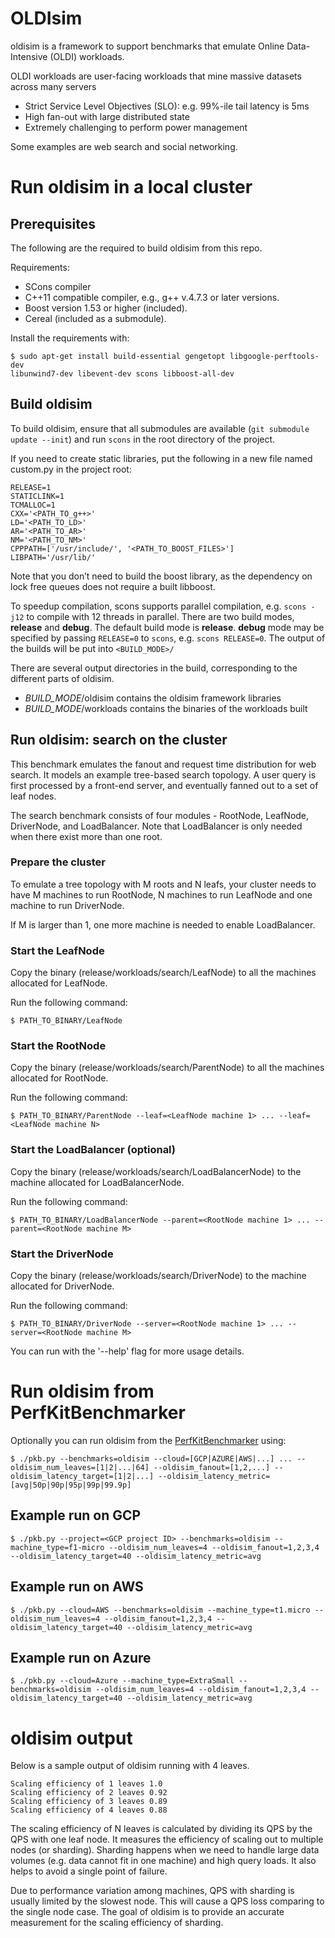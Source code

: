 # OLDIsim

oldisim is a framework to support benchmarks that emulate Online Data-
Intensive (OLDI) workloads.

OLDI workloads are user-facing workloads that mine massive datasets across many servers
* Strict Service Level Objectives (SLO): e.g. 99%-ile tail latency is 5ms
* High fan-out with large distributed state
* Extremely challenging to perform power management

Some examples are web search and social networking.

# Run oldisim in a local cluster
## Prerequisites

The following are the required to build oldisim from this repo.

Requirements:
* SCons compiler
* C++11 compatible compiler, e.g., g++ v.4.7.3 or later
versions.
* Boost version 1.53 or higher (included).
* Cereal (included as a submodule).

Install the requirements with:
```
$ sudo apt-get install build-essential gengetopt libgoogle-perftools-dev
libunwind7-dev libevent-dev scons libboost-all-dev
```

## Build oldisim

To build oldisim, ensure that all submodules are available (`git
submodule update --init`) and run `scons` in the root directory of the project.

If you need to create static libraries, put the following in a new file named
custom.py in the project root:

```
RELEASE=1
STATICLINK=1
TCMALLOC=1
CXX='<PATH_TO_g++>'
LD='<PATH_TO_LD>'
AR='<PATH_TO_AR>'
NM='<PATH_TO_NM>'
CPPPATH=['/usr/include/', '<PATH_TO_BOOST_FILES>']
LIBPATH='/usr/lib/'
```

Note that you don’t need to build the boost library, as the dependency on lock
free queues does not require a built libboost.

To speedup compilation, scons supports parallel compilation, e.g. `scons
-j12` to compile with 12 threads in parallel. There are two build modes,
**release** and **debug**. The default build mode is **release**.
**debug** mode may be specified by passing `RELEASE=0` to `scons`, e.g. `scons
RELEASE=0`.
The output of the builds will be put into `<BUILD_MODE>/`

There are several output directories in the build, corresponding to the
different parts of oldisim.

+ *BUILD_MODE*/oldisim contains the oldisim framework libraries
+ *BUILD_MODE*/workloads contains the binaries of the workloads built

## Run oldisim: search on the cluster

This benchmark emulates the fanout and request time distribution for web search.
It models an example tree-based search topology. A user query is first processed
by a front-end server, and eventually fanned out to a set of leaf nodes.

The search benchmark consists of four modules - RootNode, LeafNode, DriverNode,
and LoadBalancer. Note that LoadBalancer is only needed when there exist more
than one root.

### Prepare the cluster

To emulate a tree topology with M roots and N leafs, your cluster needs to have
M machines to run RootNode, N machines to run LeafNode and one machine to run
DriverNode.

If M is larger than 1, one more machine is needed to enable LoadBalancer.

### Start the LeafNode

Copy the binary (release/workloads/search/LeafNode) to all the machines
allocated for LeafNode.

Run the following command:
```
$ PATH_TO_BINARY/LeafNode
```

### Start the RootNode

Copy the binary (release/workloads/search/ParentNode) to all the machines
allocated for RootNode.

Run the following command:
```
$ PATH_TO_BINARY/ParentNode --leaf=<LeafNode machine 1> ... --leaf=<LeafNode machine N>
```

### Start the LoadBalancer (optional)

Copy the binary (release/workloads/search/LoadBalancerNode) to the
machine allocated for LoadBalancerNode.

Run the following command:
```
$ PATH_TO_BINARY/LoadBalancerNode --parent=<RootNode machine 1> ... --parent=<RootNode machine M>
```

### Start the DriverNode

Copy the binary (release/workloads/search/DriverNode) to the machine
allocated for DriverNode.

Run the following command:
```
$ PATH_TO_BINARY/DriverNode --server=<RootNode machine 1> ... --server=<RootNode machine M>
```

You can run with the '--help' flag for more usage details.

# Run oldisim from PerfKitBenchmarker
Optionally you can run oldisim from the [PerfKitBenchmarker](https://github.com/GoogleCloudPlatform/PerfKitBenchmarker) using:
```
$ ./pkb.py --benchmarks=oldisim --cloud=[GCP|AZURE|AWS|...] ... --oldisim_num_leaves=[1|2|...|64] --oldisim_fanout=[1,2,...] --oldisim_latency_target=[1|2|...] --oldisim_latency_metric=[avg|50p|90p|95p|99p|99.9p]
```
## Example run on GCP
```
$ ./pkb.py --project=<GCP project ID> --benchmarks=oldisim --machine_type=f1-micro --oldisim_num_leaves=4 --oldisim_fanout=1,2,3,4 --oldisim_latency_target=40 --oldisim_latency_metric=avg
```

## Example run on AWS
```
$ ./pkb.py --cloud=AWS --benchmarks=oldisim --machine_type=t1.micro --oldisim_num_leaves=4 --oldisim_fanout=1,2,3,4 --oldisim_latency_target=40 --oldisim_latency_metric=avg
```

## Example run on Azure
```
$ ./pkb.py --cloud=Azure --machine_type=ExtraSmall --benchmarks=oldisim --oldisim_num_leaves=4 --oldisim_fanout=1,2,3,4 --oldisim_latency_target=40 --oldisim_latency_metric=avg
```
# oldisim output
Below is a sample output of oldisim running with 4 leaves.
```
Scaling efficiency of 1 leaves 1.0 
Scaling efficiency of 2 leaves 0.92 
Scaling efficiency of 3 leaves 0.89 
Scaling efficiency of 4 leaves 0.88 
```
The scaling efficiency of N leaves is calculated by dividing its QPS by the QPS with one leaf node. It measures the efficiency of scaling out to multiple nodes (or sharding). Sharding happens when we need to handle large data volumes (e.g. data cannot fit in one machine) and high query loads. It also helps to avoid a single point of failure.  

Due to performance variation among machines, QPS with sharding is usually limited by the slowest node. This will cause a QPS loss comparing to the single node case. The goal of oldisim is to provide an accurate measurement for the scaling efficiency of sharding. 
